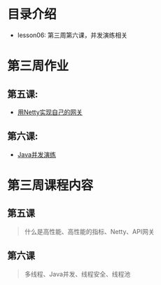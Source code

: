 # 目录介绍
- lesson06: 第三周第六课，并发演练相关

# 第三周作业
## 第五课:
- [用Netty实现自己的网关](https://github.com/WebbDong/my-gateway)
## 第六课:
- [Java并发演练](https://github.com/WebbDong/JAVA-01/tree/main/Week_03/lesson06)

# 第三周课程内容
## 第五课
> 什么是高性能、高性能的指标、Netty、API网关
## 第六课
> 多线程、Java并发、线程安全、线程池